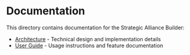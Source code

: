 # Documentation

This directory contains documentation for the Strategic Alliance Builder:

- [Architecture](architecture.md) - Technical design and implementation details
- [User Guide](user-guide.md) - Usage instructions and feature documentation